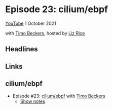 # Episode 23: cilium/ebpf

[YouTube](https://youtu.be/8z2R13GRi5g)
1 October 2021

with [Timo Beckers](https://github.com/ti-mo), hosted by [Liz Rice](https://twitter.com/lizrice)

## Headlines

## Links

## cilium/ebpf


- Episode #23: [cilium/ebpf](https://youtu.be/8z2R13GRi5g) with [Timo Beckers](https://github.com/ti-mo)
  - [Show notes](/episodes/023)


